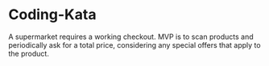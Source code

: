 # Coding-Kata
A supermarket requires a working checkout. MVP is to scan products and periodically ask for a total price, considering any special offers that apply to the product.
